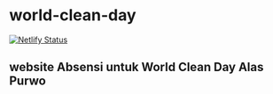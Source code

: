 # world-clean-day

[![Netlify Status](https://api.netlify.com/api/v1/badges/e807834f-0c25-4aaf-9536-e6e99a5a6d1b/deploy-status)](https://app.netlify.com/sites/wcd-alas-purwo/deploys)

## website Absensi untuk World Clean Day Alas Purwo
